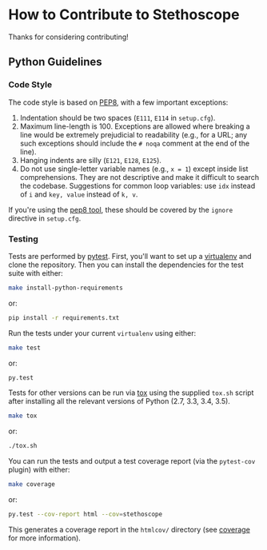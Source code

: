 How to Contribute to Stethoscope
================================

Thanks for considering contributing!


Python Guidelines
-----------------

### Code Style

The code style is based on [PEP8](http://legacy.python.org/dev/peps/pep-0008/),
with a few important exceptions:

1. Indentation should be two spaces (`E111`, `E114` in `setup.cfg`).
2. Maximum line-length is 100. Exceptions are allowed where breaking a line
   would be extremely prejudicial to readability (e.g., for a URL; any such
   exceptions should include the `# noqa` comment at the end of the line).
3. Hanging indents are silly (`E121`, `E128`, `E125`).
4. Do not use single-letter variable names (e.g., `x = 1`) except inside list comprehensions. They
   are not descriptive and make it difficult to search the codebase. Suggestions for common loop
   variables: use `idx` instead of `i` and `key, value` instead of `k, v`.

If you're using the [pep8 tool](https://pep8.readthedocs.io/), these should be
covered by the `ignore` directive in `setup.cfg`.


### Testing

Tests are performed by [pytest]. First, you'll want to set up a [virtualenv] and clone the
repository. Then you can install the dependencies for the test suite with either:

```sh
make install-python-requirements
```

or:

```sh
pip install -r requirements.txt
```

Run the tests under your current `virtualenv` using either:

```sh
make test
```

or:

```sh
py.test
```

Tests for other versions can be run via [tox] using the supplied `tox.sh` script after installing
all the relevant versions of Python (2.7, 3.3, 3.4, 3.5).

```sh
make tox
```

or:

```sh
./tox.sh
```

You can run the tests and output a test coverage report (via the `pytest-cov` plugin) with either:

```sh
make coverage
```

or:

```sh
py.test --cov-report html --cov=stethoscope
```

This generates a coverage report in the `htmlcov/` directory (see [coverage] for more information).


[coverage]: https://coverage.readthedocs.io
[tox]: https://tox.readthedocs.io/en/latest/
[virtualenv]: https://virtualenv.pypa.io/en/stable/
[pytest]: http://pytest.org/latest/
